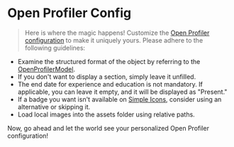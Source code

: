 # Open Profiler Config

> Here is where the magic happens! Customize the [Open Profiler configuration](../../../../config/open-profiler.config.json) to make it uniquely yours. Please adhere to the following guidelines:

- Examine the structured format of the object by referring to the [OpenProfilerModel](../models/open-profiler.model.ts).
- If you don't want to display a section, simply leave it unfilled.
- The end date for experience and education is not mandatory. If applicable, you can leave it empty, and it will be displayed as "Present."
- If a badge you want isn't available on [Simple Icons](https://simpleicons.org/), consider using an alternative or skipping it.
- Load local images into the assets folder using relative paths.

Now, go ahead and let the world see your personalized Open Profiler configuration!
